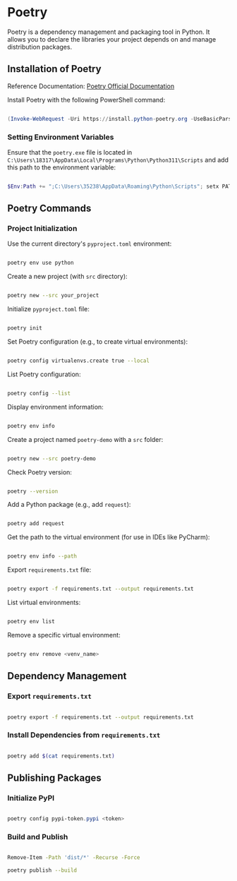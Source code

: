 # Poetry

Poetry is a dependency management and packaging tool in Python. It allows you to declare the libraries your project depends on and manage distribution packages.

## Installation of Poetry

Reference Documentation: [Poetry Official Documentation](https://python-poetry.org/docs/)

Install Poetry with the following PowerShell command:

```powershell

(Invoke-WebRequest -Uri https://install.python-poetry.org -UseBasicParsing).Content | python -

```

### Setting Environment Variables

Ensure that the `poetry.exe` file is located in `C:\Users\18317\AppData\Local\Programs\Python\Python311\Scripts` and add this path to the environment variable:

```powershell

$Env:Path += ";C:\Users\35238\AppData\Roaming\Python\Scripts"; setx PATH "$Env:Path"

```

## Poetry Commands

### Project Initialization

Use the current directory's `pyproject.toml` environment:

```bash

poetry env use python

```

Create a new project (with `src` directory):

```bash

poetry new --src your_project

```

Initialize `pyproject.toml` file:

```bash

poetry init

```

Set Poetry configuration (e.g., to create virtual environments):

```bash

poetry config virtualenvs.create true --local

```

List Poetry configuration:

```bash

poetry config --list

```

Display environment information:

```bash

poetry env info

```

Create a project named `poetry-demo` with a `src` folder:

```bash

poetry new --src poetry-demo

```

Check Poetry version:

```bash

poetry --version

```

Add a Python package (e.g., add `request`):

```bash

poetry add request

```

Get the path to the virtual environment (for use in IDEs like PyCharm):

```bash

poetry env info --path

```

Export `requirements.txt` file:

```bash

poetry export -f requirements.txt --output requirements.txt

```

List virtual environments:

```bash

poetry env list

```

Remove a specific virtual environment:

```bash

poetry env remove <venv_name>

```

## Dependency Management

### Export `requirements.txt`

```bash

poetry export -f requirements.txt --output requirements.txt

```

### Install Dependencies from `requirements.txt`

```bash

poetry add $(cat requirements.txt)

```

## Publishing Packages

### Initialize PyPI

```powershell

poetry config pypi-token.pypi <token>

```

### Build and Publish

```bash

Remove-Item -Path 'dist/*' -Recurse -Force

poetry publish --build

```
